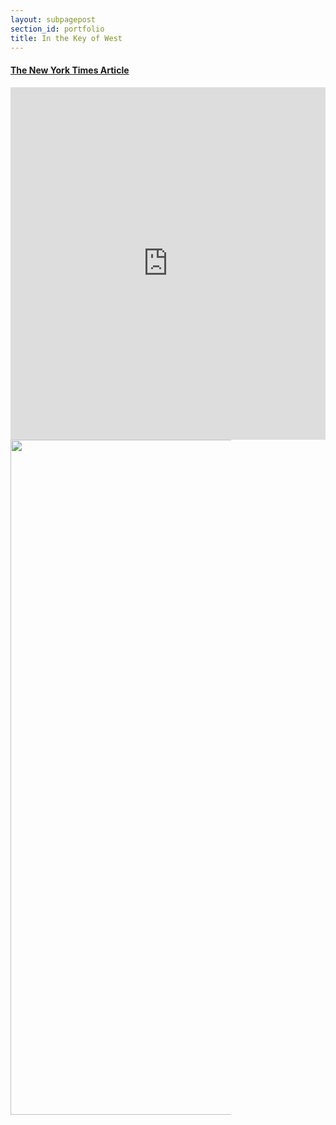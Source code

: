 ```yaml
---
layout: subpagepost
section_id: portfolio
title: In the Key of West
---
```

<a href="../images/portfolio/In_the_key_of_the_west.png"><h4>The New York Times Article</h4></a>
<div class="full">
    <div class="row">
        <div class="large-12 large-centered columns">
        <iframe src="https://vimeo.com/407038722" width="640" height="564" frameborder="0" allow="autoplay; fullscreen" allowfullscreen></iframe>
        </div>
    </div>
    <div class="Text_works" style="padding-right: 30%">
        <img src="../images/portfolio/sky.png" width="1080px">
    </div>
</div>

